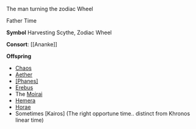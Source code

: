 The man turning the zodiac Wheel

Father Time

**Symbol**
Harvesting Scythe, Zodiac Wheel

**Consort**:
[[Ananke]]


**Offspring** 
-   [Chaos](https://en.wikipedia.org/wiki/Chaos_(mythology))
-   [Aether](https://en.wikipedia.org/wiki/Aether_(mythology) "Aether (mythology)")
-   [[Phanes]](https://en.wikipedia.org/wiki/Phanes_(mythology) "Phanes (mythology)")
-   [Erebus](https://en.wikipedia.org/wiki/Erebus "Erebus")
-   The [Moirai](https://en.wikipedia.org/wiki/Moirai "Moirai")
-   [Hemera](https://en.wikipedia.org/wiki/Hemera "Hemera")
-   [Horae](https://en.wikipedia.org/wiki/Horae "Horae")
-   Sometimes [Kairos] (The right opportune time.. distinct from Khronos linear time)